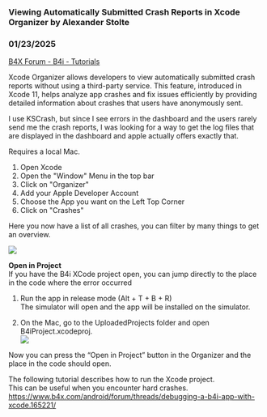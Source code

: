 ### Viewing Automatically Submitted Crash Reports in Xcode Organizer by Alexander Stolte
### 01/23/2025
[B4X Forum - B4i - Tutorials](https://www.b4x.com/android/forum/threads/165224/)

Xcode Organizer allows developers to view automatically submitted crash reports without using a third-party service. This feature, introduced in Xcode 11, helps analyze app crashes and fix issues efficiently by providing detailed information about crashes that users have anonymously sent.  
  
I use KSCrash, but since I see errors in the dashboard and the users rarely send me the crash reports, I was looking for a way to get the log files that are displayed in the dashboard and apple actually offers exactly that.  
  
Requires a local Mac.  
1. Open Xcode  
2. Open the "Window" Menu in the top bar  
3. Click on "Organizer"  
4. Add your Apple Developer Account  
5. Choose the App you want on the Left Top Corner  
6. Click on "Crashes"  
  
Here you now have a list of all crashes, you can filter by many things to get an overview.  
  
![](https://www.b4x.com/android/forum/attachments/161047)  
  
**Open in Project**  
If you have the B4i XCode project open, you can jump directly to the place in the code where the error occurred  
  
1. Run the app in release mode (Alt + T + B + R)  
The simulator will open and the app will be installed on the simulator.  
  
2. On the Mac, go to the UploadedProjects folder and open B4iProject.xcodeproj.  
![](https://www.b4x.com/android/forum/attachments/161048)  
  
Now you can press the “Open in Project” button in the Organizer and the place in the code should open.  
  
The following tutorial describes how to run the Xcode project.   
This can be useful when you encounter hard crashes.  
<https://www.b4x.com/android/forum/threads/debugging-a-b4i-app-with-xcode.165221/>